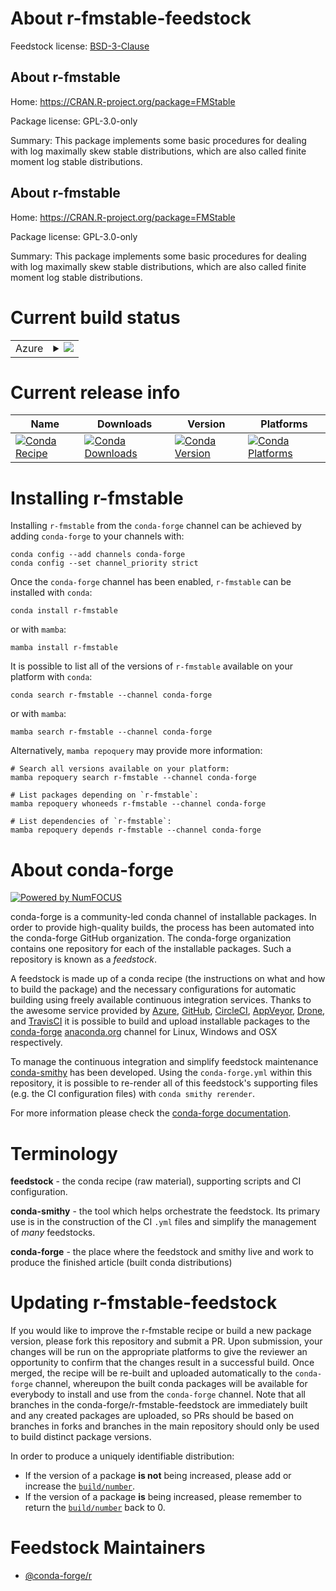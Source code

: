 About r-fmstable-feedstock
==========================

Feedstock license: [BSD-3-Clause](https://github.com/conda-forge/r-fmstable-feedstock/blob/main/LICENSE.txt)


About r-fmstable
----------------

Home: https://CRAN.R-project.org/package=FMStable

Package license: GPL-3.0-only

Summary: This package implements some basic procedures for dealing with log maximally skew stable distributions, which are also called finite moment log stable distributions.

About r-fmstable
----------------

Home: https://CRAN.R-project.org/package=FMStable

Package license: GPL-3.0-only

Summary: This package implements some basic procedures for dealing with log maximally skew stable distributions, which are also called finite moment log stable distributions.

Current build status
====================


<table>
    
  <tr>
    <td>Azure</td>
    <td>
      <details>
        <summary>
          <a href="https://dev.azure.com/conda-forge/feedstock-builds/_build/latest?definitionId=11039&branchName=main">
            <img src="https://dev.azure.com/conda-forge/feedstock-builds/_apis/build/status/r-fmstable-feedstock?branchName=main">
          </a>
        </summary>
        <table>
          <thead><tr><th>Variant</th><th>Status</th></tr></thead>
          <tbody><tr>
              <td>linux_64_r_base4.4</td>
              <td>
                <a href="https://dev.azure.com/conda-forge/feedstock-builds/_build/latest?definitionId=11039&branchName=main">
                  <img src="https://dev.azure.com/conda-forge/feedstock-builds/_apis/build/status/r-fmstable-feedstock?branchName=main&jobName=linux&configuration=linux%20linux_64_r_base4.4" alt="variant">
                </a>
              </td>
            </tr><tr>
              <td>linux_64_r_base4.5</td>
              <td>
                <a href="https://dev.azure.com/conda-forge/feedstock-builds/_build/latest?definitionId=11039&branchName=main">
                  <img src="https://dev.azure.com/conda-forge/feedstock-builds/_apis/build/status/r-fmstable-feedstock?branchName=main&jobName=linux&configuration=linux%20linux_64_r_base4.5" alt="variant">
                </a>
              </td>
            </tr><tr>
              <td>linux_aarch64_r_base4.4</td>
              <td>
                <a href="https://dev.azure.com/conda-forge/feedstock-builds/_build/latest?definitionId=11039&branchName=main">
                  <img src="https://dev.azure.com/conda-forge/feedstock-builds/_apis/build/status/r-fmstable-feedstock?branchName=main&jobName=linux&configuration=linux%20linux_aarch64_r_base4.4" alt="variant">
                </a>
              </td>
            </tr><tr>
              <td>linux_aarch64_r_base4.5</td>
              <td>
                <a href="https://dev.azure.com/conda-forge/feedstock-builds/_build/latest?definitionId=11039&branchName=main">
                  <img src="https://dev.azure.com/conda-forge/feedstock-builds/_apis/build/status/r-fmstable-feedstock?branchName=main&jobName=linux&configuration=linux%20linux_aarch64_r_base4.5" alt="variant">
                </a>
              </td>
            </tr><tr>
              <td>linux_ppc64le_r_base4.4</td>
              <td>
                <a href="https://dev.azure.com/conda-forge/feedstock-builds/_build/latest?definitionId=11039&branchName=main">
                  <img src="https://dev.azure.com/conda-forge/feedstock-builds/_apis/build/status/r-fmstable-feedstock?branchName=main&jobName=linux&configuration=linux%20linux_ppc64le_r_base4.4" alt="variant">
                </a>
              </td>
            </tr><tr>
              <td>linux_ppc64le_r_base4.5</td>
              <td>
                <a href="https://dev.azure.com/conda-forge/feedstock-builds/_build/latest?definitionId=11039&branchName=main">
                  <img src="https://dev.azure.com/conda-forge/feedstock-builds/_apis/build/status/r-fmstable-feedstock?branchName=main&jobName=linux&configuration=linux%20linux_ppc64le_r_base4.5" alt="variant">
                </a>
              </td>
            </tr><tr>
              <td>osx_64_r_base4.4</td>
              <td>
                <a href="https://dev.azure.com/conda-forge/feedstock-builds/_build/latest?definitionId=11039&branchName=main">
                  <img src="https://dev.azure.com/conda-forge/feedstock-builds/_apis/build/status/r-fmstable-feedstock?branchName=main&jobName=osx&configuration=osx%20osx_64_r_base4.4" alt="variant">
                </a>
              </td>
            </tr><tr>
              <td>osx_64_r_base4.5</td>
              <td>
                <a href="https://dev.azure.com/conda-forge/feedstock-builds/_build/latest?definitionId=11039&branchName=main">
                  <img src="https://dev.azure.com/conda-forge/feedstock-builds/_apis/build/status/r-fmstable-feedstock?branchName=main&jobName=osx&configuration=osx%20osx_64_r_base4.5" alt="variant">
                </a>
              </td>
            </tr><tr>
              <td>osx_arm64_r_base4.4</td>
              <td>
                <a href="https://dev.azure.com/conda-forge/feedstock-builds/_build/latest?definitionId=11039&branchName=main">
                  <img src="https://dev.azure.com/conda-forge/feedstock-builds/_apis/build/status/r-fmstable-feedstock?branchName=main&jobName=osx&configuration=osx%20osx_arm64_r_base4.4" alt="variant">
                </a>
              </td>
            </tr><tr>
              <td>osx_arm64_r_base4.5</td>
              <td>
                <a href="https://dev.azure.com/conda-forge/feedstock-builds/_build/latest?definitionId=11039&branchName=main">
                  <img src="https://dev.azure.com/conda-forge/feedstock-builds/_apis/build/status/r-fmstable-feedstock?branchName=main&jobName=osx&configuration=osx%20osx_arm64_r_base4.5" alt="variant">
                </a>
              </td>
            </tr><tr>
              <td>win_64_r_base4.4</td>
              <td>
                <a href="https://dev.azure.com/conda-forge/feedstock-builds/_build/latest?definitionId=11039&branchName=main">
                  <img src="https://dev.azure.com/conda-forge/feedstock-builds/_apis/build/status/r-fmstable-feedstock?branchName=main&jobName=win&configuration=win%20win_64_r_base4.4" alt="variant">
                </a>
              </td>
            </tr><tr>
              <td>win_64_r_base4.5</td>
              <td>
                <a href="https://dev.azure.com/conda-forge/feedstock-builds/_build/latest?definitionId=11039&branchName=main">
                  <img src="https://dev.azure.com/conda-forge/feedstock-builds/_apis/build/status/r-fmstable-feedstock?branchName=main&jobName=win&configuration=win%20win_64_r_base4.5" alt="variant">
                </a>
              </td>
            </tr>
          </tbody>
        </table>
      </details>
    </td>
  </tr>
</table>

Current release info
====================

| Name | Downloads | Version | Platforms |
| --- | --- | --- | --- |
| [![Conda Recipe](https://img.shields.io/badge/recipe-r--fmstable-green.svg)](https://anaconda.org/conda-forge/r-fmstable) | [![Conda Downloads](https://img.shields.io/conda/dn/conda-forge/r-fmstable.svg)](https://anaconda.org/conda-forge/r-fmstable) | [![Conda Version](https://img.shields.io/conda/vn/conda-forge/r-fmstable.svg)](https://anaconda.org/conda-forge/r-fmstable) | [![Conda Platforms](https://img.shields.io/conda/pn/conda-forge/r-fmstable.svg)](https://anaconda.org/conda-forge/r-fmstable) |

Installing r-fmstable
=====================

Installing `r-fmstable` from the `conda-forge` channel can be achieved by adding `conda-forge` to your channels with:

```
conda config --add channels conda-forge
conda config --set channel_priority strict
```

Once the `conda-forge` channel has been enabled, `r-fmstable` can be installed with `conda`:

```
conda install r-fmstable
```

or with `mamba`:

```
mamba install r-fmstable
```

It is possible to list all of the versions of `r-fmstable` available on your platform with `conda`:

```
conda search r-fmstable --channel conda-forge
```

or with `mamba`:

```
mamba search r-fmstable --channel conda-forge
```

Alternatively, `mamba repoquery` may provide more information:

```
# Search all versions available on your platform:
mamba repoquery search r-fmstable --channel conda-forge

# List packages depending on `r-fmstable`:
mamba repoquery whoneeds r-fmstable --channel conda-forge

# List dependencies of `r-fmstable`:
mamba repoquery depends r-fmstable --channel conda-forge
```


About conda-forge
=================

[![Powered by
NumFOCUS](https://img.shields.io/badge/powered%20by-NumFOCUS-orange.svg?style=flat&colorA=E1523D&colorB=007D8A)](https://numfocus.org)

conda-forge is a community-led conda channel of installable packages.
In order to provide high-quality builds, the process has been automated into the
conda-forge GitHub organization. The conda-forge organization contains one repository
for each of the installable packages. Such a repository is known as a *feedstock*.

A feedstock is made up of a conda recipe (the instructions on what and how to build
the package) and the necessary configurations for automatic building using freely
available continuous integration services. Thanks to the awesome service provided by
[Azure](https://azure.microsoft.com/en-us/services/devops/), [GitHub](https://github.com/),
[CircleCI](https://circleci.com/), [AppVeyor](https://www.appveyor.com/),
[Drone](https://cloud.drone.io/welcome), and [TravisCI](https://travis-ci.com/)
it is possible to build and upload installable packages to the
[conda-forge](https://anaconda.org/conda-forge) [anaconda.org](https://anaconda.org/)
channel for Linux, Windows and OSX respectively.

To manage the continuous integration and simplify feedstock maintenance
[conda-smithy](https://github.com/conda-forge/conda-smithy) has been developed.
Using the ``conda-forge.yml`` within this repository, it is possible to re-render all of
this feedstock's supporting files (e.g. the CI configuration files) with ``conda smithy rerender``.

For more information please check the [conda-forge documentation](https://conda-forge.org/docs/).

Terminology
===========

**feedstock** - the conda recipe (raw material), supporting scripts and CI configuration.

**conda-smithy** - the tool which helps orchestrate the feedstock.
                   Its primary use is in the construction of the CI ``.yml`` files
                   and simplify the management of *many* feedstocks.

**conda-forge** - the place where the feedstock and smithy live and work to
                  produce the finished article (built conda distributions)


Updating r-fmstable-feedstock
=============================

If you would like to improve the r-fmstable recipe or build a new
package version, please fork this repository and submit a PR. Upon submission,
your changes will be run on the appropriate platforms to give the reviewer an
opportunity to confirm that the changes result in a successful build. Once
merged, the recipe will be re-built and uploaded automatically to the
`conda-forge` channel, whereupon the built conda packages will be available for
everybody to install and use from the `conda-forge` channel.
Note that all branches in the conda-forge/r-fmstable-feedstock are
immediately built and any created packages are uploaded, so PRs should be based
on branches in forks and branches in the main repository should only be used to
build distinct package versions.

In order to produce a uniquely identifiable distribution:
 * If the version of a package **is not** being increased, please add or increase
   the [``build/number``](https://docs.conda.io/projects/conda-build/en/latest/resources/define-metadata.html#build-number-and-string).
 * If the version of a package **is** being increased, please remember to return
   the [``build/number``](https://docs.conda.io/projects/conda-build/en/latest/resources/define-metadata.html#build-number-and-string)
   back to 0.

Feedstock Maintainers
=====================

* [@conda-forge/r](https://github.com/orgs/conda-forge/teams/r/)

